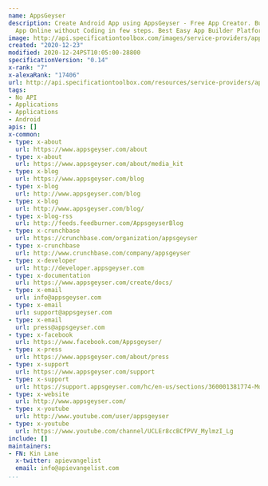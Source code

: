 ```yaml
---
name: AppsGeyser
description: Create Android App using AppsGeyser - Free App Creator. Build Your Own
  App Online without Coding in few steps. Best Easy App Builder Platform
image: http://api.specificationtoolbox.com/images/service-providers/appsgeyser.jpg
created: "2020-12-23"
modified: 2020-12-24PST10:05:00-28800
specificationVersion: "0.14"
x-rank: "7"
x-alexaRank: "17406"
url: http://api.specificationtoolbox.com/resources/service-providers/appsgeyser/
tags:
- No API
- Applications
- Applications
- Android
apis: []
x-common:
- type: x-about
  url: https://www.appsgeyser.com/about
- type: x-about
  url: https://www.appsgeyser.com/about/media_kit
- type: x-blog
  url: https://www.appsgeyser.com/blog
- type: x-blog
  url: http://www.appsgeyser.com/blog
- type: x-blog
  url: http://www.appsgeyser.com/blog/
- type: x-blog-rss
  url: http://feeds.feedburner.com/AppsgeyserBlog
- type: x-crunchbase
  url: https://crunchbase.com/organization/appsgeyser
- type: x-crunchbase
  url: http://www.crunchbase.com/company/appsgeyser
- type: x-developer
  url: http://developer.appsgeyser.com
- type: x-documentation
  url: https://www.appsgeyser.com/create/docs/
- type: x-email
  url: info@appsgeyser.com
- type: x-email
  url: support@appsgeyser.com
- type: x-email
  url: press@appsgeyser.com
- type: x-facebook
  url: https://www.facebook.com/Appsgeyser/
- type: x-press
  url: https://www.appsgeyser.com/about/press
- type: x-support
  url: https://www.appsgeyser.com/support
- type: x-support
  url: https://support.appsgeyser.com/hc/en-us/sections/360001381774-Monetization
- type: x-website
  url: http://www.appsgeyser.com/
- type: x-youtube
  url: http://www.youtube.com/user/appsgeyser
- type: x-youtube
  url: https://www.youtube.com/channel/UCLEr8ccBCfPVV_MylmzI_Lg
include: []
maintainers:
- FN: Kin Lane
  x-twitter: apievangelist
  email: info@apievangelist.com
...
```

